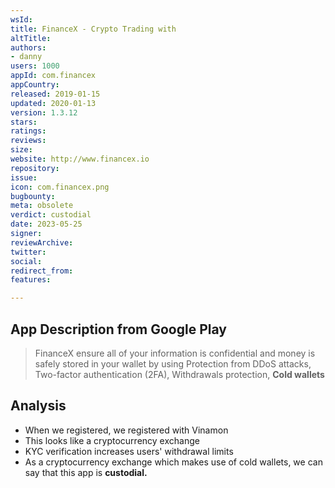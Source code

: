 ```yaml
---
wsId: 
title: FinanceX - Crypto Trading with
altTitle: 
authors:
- danny 
users: 1000
appId: com.financex
appCountry: 
released: 2019-01-15
updated: 2020-01-13
version: 1.3.12
stars: 
ratings: 
reviews: 
size: 
website: http://www.financex.io
repository: 
issue: 
icon: com.financex.png
bugbounty: 
meta: obsolete
verdict: custodial
date: 2023-05-25
signer: 
reviewArchive: 
twitter: 
social: 
redirect_from: 
features: 

---
```


## App Description from Google Play 

> FinanceX ensure all of your information is confidential and money is safely stored in your wallet by using Protection from DDoS attacks, Two-factor authentication (2FA), Withdrawals protection, **Cold wallets**

## Analysis 

- When we registered, we registered with Vinamon
- This looks like a cryptocurrency exchange 
- KYC verification increases users' withdrawal limits
- As a cryptocurrency exchange which makes use of cold wallets, we can say that this app is **custodial.**